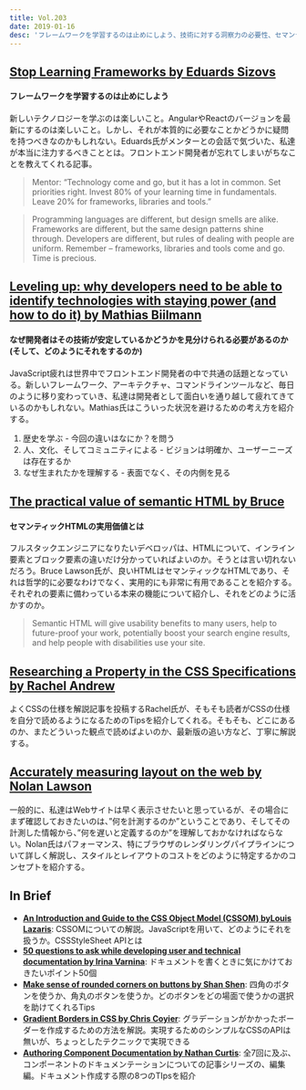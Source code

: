 ```yaml
---
title: Vol.203
date: 2019-01-16
desc: 'フレームワークを学習するのは止めにしよう、技術に対する洞察力の必要性、セマンティックHTMLの実用価値、ほか計10リンク'
---
```


## [Stop Learning Frameworks by Eduards Sizovs](https://sizovs.net/2018/12/17/stop-learning-frameworks/)

#### フレームワークを学習するのは止めにしよう

新しいテクノロジーを学ぶのは楽しいこと。AngularやReactのバージョンを最新にするのは楽しいこと。しかし、それが本質的に必要なことかどうかに疑問を持つべきなのかもしれない。Eduards氏がメンターとの会話で気づいた、私達が本当に注力するべきこととは。フロントエンド開発者が忘れてしまいがちなことを教えてくれる記事。

> Mentor: “Technology come and go, but it has a lot in common. Set priorities right. Invest 80% of your learning time in fundamentals. Leave 20% for frameworks, libraries and tools.”

> Programming languages are different, but design smells are alike.
> Frameworks are different, but the same design patterns shine through.
> Developers are different, but rules of dealing with people are uniform.
> Remember – frameworks, libraries and tools come and go. Time is precious.

## [Leveling up: why developers need to be able to identify technologies with staying power (and how to do it) by Mathias Biilmann](https://medium.com/netlify/leveling-up-why-developers-need-to-be-able-to-identify-technologies-with-staying-power-and-how-to-9aa74878fc08)

#### なぜ開発者はその技術が安定しているかどうかを見分けられる必要があるのか(そして、どのようにそれをするのか)

JavaScript疲れは世界中でフロントエンド開発者の中で共通の話題となっている。新しいフレームワーク、アーキテクチャ、コマンドラインツールなど、毎日のように移り変わっていき、私達は開発者として面白いを通り越して疲れてきているのかもしれない。Mathias氏はこういった状況を避けるための考え方を紹介する。

1. 歴史を学ぶ - 今回の違いはなにか？を問う
2. 人、文化、そしてコミュニティによる - ビジョンは明確か、ユーザーニーズは存在するか
3. なぜ生まれたかを理解する - 表面でなく、その内側を見る

## [The practical value of semantic HTML by Bruce](https://www.brucelawson.co.uk/2018/the-practical-value-of-semantic-html/)

#### セマンティックHTMLの実用価値とは

フルスタックエンジニアになりたいデベロッパは、HTMLについて、インライン要素とブロック要素の違いだけ分かっていればよいのか。そうとは言い切れないだろう。Bruce Lawson氏が、良いHTMLはセマンティックなHTMLであり、それは哲学的に必要なわけでなく、実用的にも非常に有用であることを紹介する。それぞれの要素に備わっている本来の機能について紹介し、それをどのように活かすのか。

> Semantic HTML will give usability benefits to many users, help to future-proof your work, potentially boost your search engine results, and help people with disabilities use your site.

## [Researching a Property in the CSS Specifications by Rachel Andrew](https://24ways.org/2018/researching-a-property-in-the-css-specifications/)

よくCSSの仕様を解説記事を投稿するRachel氏が、そもそも読者がCSSの仕様を自分で読めるようになるためのTipsを紹介してくれる。そもそも、どこにあるのか、またどういった観点で読めばよいのか、最新版の追い方など、丁寧に解説する。

## [Accurately measuring layout on the web by Nolan Lawson](https://nolanlawson.com/2018/09/25/accurately-measuring-layout-on-the-web/)

一般的に、私達はWebサイトは早く表示させたいと思っているが、その場合にまず確認しておきたいのは、”何を計測するのか”ということであり、そしてその計測した情報から、”何を遅いと定義するのか”を理解しておかなければならない。Nolan氏はパフォーマンス、特にブラウザのレンダリングパイプラインについて詳しく解説し、スタイルとレイアウトのコストをどのように特定するかのコンセプトを紹介する。

## In Brief
- [**An Introduction and Guide to the CSS Object Model (CSSOM) byLouis Lazaris**](https://css-tricks.com/an-introduction-and-guide-to-the-css-object-model-cssom/): CSSOMについての解説。JavaScriptを用いて、どのようにそれを扱うか。CSSStyleSheet APIとは
- [**50 questions to ask while developing user and technical documentation by Irina Varnina**](https://medium.com/ispsystem/50-questions-to-ask-while-developing-user-and-technical-documentation-56c8fc5afc98): ドキュメントを書くときに気にかけておきたいポイント50個
- [**Make sense of rounded corners on buttons by Shan Shen**](https://uxdesign.cc/make-sense-of-rounded-corners-on-buttons-dfc8e13ea7f7): 四角のボタンを使うか、角丸のボタンを使うか。どのボタンをどの場面で使うかの選択を助けてくれるTips
- [**Gradient Borders in CSS by Chris Coyier**](https://css-tricks.com/gradient-borders-in-css/): グラデーションがかかったボーダーを作成するための方法を解説。実現するためのシンプルなCSSのAPIは無いが、ちょっとしたテクニックで実現できる
- [**Authoring Component Documentation by Nathan Curtis**](https://medium.com/eightshapes-llc/authoring-component-documentation-6f894b498b88):  全7回に及ぶ、コンポーネントのドキュメンテーションについての記事シリーズの、編集編。ドキュメント作成する際の8つのTIpsを紹介
